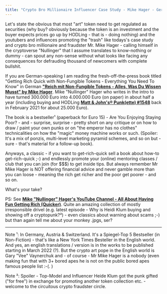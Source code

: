 ```yaml
---
title: "Crypto Bro Millionaire Influencer Case Study - Mike Hager - German Crypto Art Token 'Pope' And Bestselling Author of 'Getting Rich Quick w/ Non-Fungible Tokens - Everything You Need To Know' - Another Crypto Bro Scammer & Fraudster? - Inside the Bubble Propaganda Machine"
---
```




   Let's state the obvious that most "art" token need to get regulated as securities (why buy? obviously because the token is an investment and the buyer expects prices go up by HODLing - that is - doing nothing)
and the youtubers and influences promoting the "trash"  like todays's case study and crypto bro millionaire and fraudster Mr. Mike Hager  - calling himself in the cryptoverse "Nullinger" that I assume translates to know-nothing or dummy - can spout any non-sense without what looks like facing any consequences for defrauding thousand of newcomers with complete bullshit.

If you are German-speaking I am reading the fresh-off-the-press book titled "Getting Rich Quick with Non-Fungible Tokens - Everything You Need To Know" in German [**"Reich mit Non-Fungible Tokens - Alles, Was Du Wissen Musst" by Mike Hager**](https://www.m-vg.de/finanzbuchverlag/shop/article/22839-reich-mit-nfts/).   Mike "Nullinger" Hager who writes in the intro to have turned 300.000 Euro into 4.000.000 Euro (on paper) in about half a year (including buying and HODLing [**Matt & John's® Punk(ette) #1548**](https://www.larvalabs.com/cryptopunks/details/1548) back in February 2021 for about 25.000 Euro).

The book is a bestseller¹ (paperback for Euro 15) - Are You Enjoying Staying Poor? -  and - surprise, surprise - pretty short on any critique or on how to draw / paint your own punks or on "the emperor has no clothes"  technicalities on how the "magic" money machine works or such. (Spoiler: It's a mix of ponzis, multi-level marketing pyramid schemes, and so on but - sure - that's material for a follow-up book).

Anyways, a classic - if you want to get-rich-quick sell a book about how-to get-rich-quick ;-) and endlessly promote your (online) mentoring classes / club that you can join (for $$$) to get inside tips.   But always remember Mr Mike Hager is NOT offering financial advice and never gamble more than you can loose - meaning the rich get richer and the poor get poorer - and so on.

What's your take?

PS:   See [**Mike "Nullinger" Hager's YouTube Channel - All About Having Fun Getting Rich (Quicker)**](https://www.youtube.com/c/MikeHagerGeld/videos). Quite an amazing collection of mostly irresponsible drivel (e.g. latest episode - Why is Heidi Klum buying and showing off a cryptopunk?²)  - even classics about warning about scams ;-) but than again tell me about your monkey .jpgs, ser?

---

Note ¹: In Germany, Austria & Switzerland. It's a Spiegel-Top 5 Bestseller (in Non-Fiction) - that's like a New York Times Besteller in the English world.  And yes, an english translations / version is in the works to be published starting in March 2022 (?).  But the crypto art pope in the English world is Gary "Vee" Vaynerchuk  and - of course - Mr Mike Hager is a nobody  (even making fun that with 3+ bored apes he is not on the public bored apes famous people list :-(. )

Note ²: Spoiler - Top-Model and Influencer Heide Klum got the punk gifted ("for free") in exchange for promoting another token collection etc. - welcome to the circuitous crypto fraudster circle.



